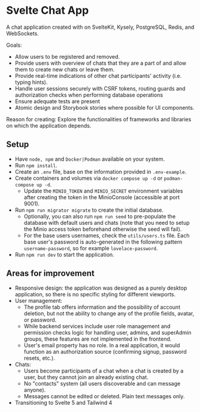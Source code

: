 # Svelte Chat App

A chat application created with on SvelteKit, Kysely, PostgreSQL, Redis, and WebSockets.

Goals:

- Allow users to be registered and removed.
- Provide users with overview of chats that they are a part of and allow them to create new chats or leave them.
- Provide real-time indications of other chat participants' activity (i.e. typing hints).
- Handle user sessions securely with CSRF tokens, routing guards and authorization checks when performing database operations
- Ensure adequate tests are present
- Atomic design and Storybook stories where possible for UI components.

Reason for creating: Explore the functionalities of frameworks and libraries on which the application depends.

## Setup

- Have `node, npm` and `Docker|Podman` available on your system.
- Run `npm install`.
- Create an `.env` file, base on the information provided in `.env-example`.
- Create containers and volumes via `docker compose up -d` or `podman-compose up -d`.
  - Update the `MINIO_TOKEN` and `MINIO_SECRET` environment variables after creating the token in the MinioConsole (accessible at port 9001).
- Run `npm run migrator migrate` to create the initial database.
  - Optionally, you can also run `npm run seed` to pre-populate the database with default users and chats (note that you need to setup the Minio access token beforehand otherwise the seed will fail).
  - For the base users usernames, check the `utils/users.ts` file. Each base user's password is auto-generated in the following pattern `username-password`, so for example `lovelace-password`.
- Run `npm run dev` to start the application.

## Areas for improvement

- Responsive design: the application was designed as a purely desktop application, so there is no specific styling for different viewports.
- User management:
  - The profile tab offers information and the possibility of account deletion, but not the ability to change any of the profile fields, avatar, or password.
  - While backend services include user role management and permission checks logic for handling user, admins, and superAdmin groups, these features are not implemented in the frontend.
  - User's email property has no role. In a real application, it would function as an authorization source (confirming signup, password resets, etc.).
- Chats:
  - Users become participants of a chat when a chat is created by a user, but they cannot join an already existing chat.
  - No "contacts" system (all users discoverable and can message anyone).
  - Messages cannot be edited or deleted. Plain text messages only.
- Transitioning to Svelte 5 and Tailwind 4
